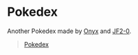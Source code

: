 # Pokedex

Another Pokedex made by <a href="https://github.com/onyyyyx" title="code">Onyx</a> and <a href="https://github.com/jf2-0" title="indexation">JF2-0</a>.

> [Pokedex](https://pokedex-he.vercel.app)
